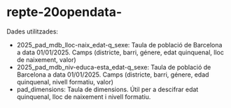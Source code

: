 # repte-20opendata-

Dades utilitzades: 
- 2025_pad_mdb_lloc-naix_edat-q_sexe: Taula de població de Barcelona a data  01/01/2025. Camps (districte, barri, génere, edat quinquenal, lloc de naixement, valor)
- 2025_pad_mdb_niv-educa-esta_edat-q_sexe: Taula de població de Barcelona a data  01/01/2025. Camps (districte, barri, génere, edad quinquenal, nivell formatiu, valor) 
- pad_dimensions: Taula de dimensions. Útil per a descifrar edat quinquenal, lloc de naixement i nivell formatiu.
